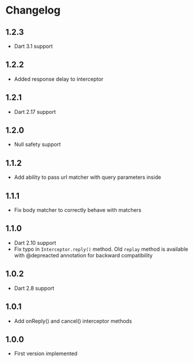 # Changelog

## 1.2.3

- Dart 3.1 support

## 1.2.2

- Added response delay to interceptor

## 1.2.1

- Dart 2.17 support

## 1.2.0

- Null safety support

## 1.1.2

- Add ability to pass url matcher with query parameters inside

## 1.1.1

- Fix body matcher to correctly behave with matchers

## 1.1.0

- Dart 2.10 support
- Fix typo in `Interceptor.reply()` method. Old `replay` method is available with @depreacted annotation for backward compatibility

## 1.0.2

- Dart 2.8 support

## 1.0.1

- Add onReply() and cancel() interceptor methods

## 1.0.0

- First version implemented
